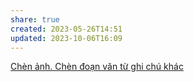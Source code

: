 ```yaml
---
share: true
created: 2023-05-26T14:51
updated: 2023-10-06T16:09
---
```


[Chèn ảnh. Chèn đoạn văn từ ghi chú khác](./Ch%C3%A8n%20%E1%BA%A3nh.%20Ch%C3%A8n%20%C4%91o%E1%BA%A1n%20v%C4%83n%20t%E1%BB%AB%20ghi%20ch%C3%BA%20kh%C3%A1c.md)
